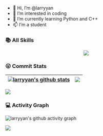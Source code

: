 - 👋 Hi, I’m @larryyan
- 👀 I’m interested in coding
- 🌱 I’m currently learning Python and C++
- 📫 I’m a student

<!---
larryyan/larryyan is a ✨ special ✨ repository because its `README.md` (this file) appears on your GitHub profile.
You can click the Preview link to take a look at your changes.
--->

### 📚 All Skills
<p align="center">
  <a href="https://skillicons.dev">
    <img src="https://skillicons.dev/icons?i=c,cpp,cs,python,java,html,css,javascript,typescript,markdown,latex,vue,git,github,gitlab,jenkins,dotnet,django,flask,wordpress,docker,mysql,sqlite,opencv,anaconda,unreal,qt,cmake,vscode,visualstudio,pycharm,clion,idea,apple,ubuntu,windows,arduino,raspberrypi,ros&theme=light" />
  </a>
</p>

### 😜 Commit Stats

| <a href="https://github.com/anuraghazra/github-readme-stats"><img align="center" src="https://github-readme-stats.vercel.app/api?username=larryyan&show_icons=true&theme=buefy&hide_border=true" alt="larryyan's github stats" /></a> | <a href="https://github.com/anuraghazra/github-readme-stats"><img align="center" src="https://github-readme-stats.vercel.app/api/top-langs/?username=larryyan&layout=compact&theme=buefy&hide_border=true" /></a> |
| ------------- | ------------- |

![](https://github-profile-trophy.vercel.app/?username=larryyan&theme=buefy&row=1)

### 💻 Activity Graph

![larryyan's github activity graph](https://github-readme-activity-graph.vercel.app/graph?username=larryyan&theme=vue&hide_border=true)


<img src="https://github-readme-streak-stats.herokuapp.com/?user=larryyan"></img>


